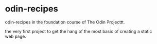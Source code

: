 # odin-recipes
odin-recipes in the foundation course of The Odin Projecttt.

the very first project to get the hang of the most basic of creating a static web page.
